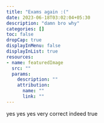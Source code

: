 ```yaml
---
title: "Exams again :("
date: 2023-06-18T03:02:04+05:30
description: "damn bro why"
categories: []
toc: false
dropCap: true
displayInMenu: false
displayInList: true
resources:
- name: featuredImage
  src: ""
  params:
    description: ""
    attribution:
      name: ""
      link: ""
---
```

yes yes yes very correct indeed true